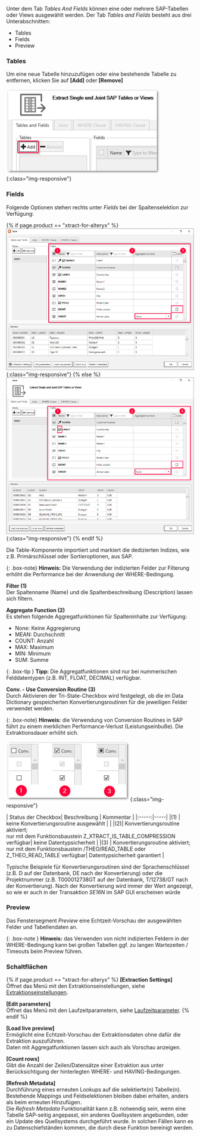 Unter dem Tab *Tables And Fields* können eine oder mehrere SAP-Tabellen oder Views ausgewählt werden.
Der Tab *Tables and Fields* besteht aus drei Unterabschnitten:
- Tables
- Fields
- Preview


### Tables
 Um eine neue Tabelle hinzuzufügen oder eine bestehende Tabelle zu entfernen, klicken Sie auf **[Add]** oder **[Remove]**
 
 ![Add_table](/img/content/table/table_main-window_add.png){:class="img-responsive"}


### Fields


Folgende Optionen stehen rechts unter *Fields* bei der Spaltenselektion zur Verfügung: <br>

{% if page.product == "xtract-for-alteryx" %}
![Fields](/img/content/table/table_fields_filter_xis.png){:class="img-responsive"}
{% else %}
![Fields](/img/content/table/table_fields_filter.png){:class="img-responsive"}
{% endif %}

Die Table-Komponente importiert und markiert die dedizierten Indizes, wie z.B. Primärschlüssel oder Sortieroptionen, aus SAP.

{: .box-note}
**Hinweis:** Die Verwendung der indizierten Felder zur Filterung erhöht die Performance bei der Anwendung der WHERE-Bedingung.

**Filter (1)** <br>
Der Spaltenname (Name) und die Spaltenbeschreibung (Description) lassen sich filtern.

**Aggregate Function (2)** <br>
Es stehen folgende Aggregatfunktionen für Spalteninhalte zur Verfügung:
- None: Keine Aggregierung 
- MEAN: Durchschnitt
- COUNT: Anzahl  
- MAX: Maximum
- MIN: Minimum 
- SUM: Summe

{: .box-tip }
**Tipp:** Die Aggregatfunktionen sind nur bei nummerischen Felddatentypen (z.B. INT, FLOAT, DECIMAL) verfügbar.

**Conv. - Use Conversion Routine (3)**  <br>
Durch Aktivieren der Tri-State-Checkbox wird festgelegt, ob die im Data Dictionary gespeicherten Konvertierungsroutinen für die jeweiligen Felder verwendet werden. 

{: .box-note}
**Hinweis:** die Verwendung von Conversion Routines in SAP führt zu einem merklichen Performance-Verlust (Leistungseinbuße). Die Extraktionsdauer erhöht sich. 


![tri-state box](/img/content/table/tri-state_checkbox.png){:class="img-responsive"}

| Status der Checkbox| Beschreibung | Kommentar |
|:-----:|-----|
|(1) | keine Konvertierungsroutine ausgewählt | | 
|(2)| Konvertierungsroutine aktiviert;<br> nur mit dem Funktionsbaustein Z_XTRACT_IS_TABLE_COMPRESSION verfügbar| keine Datentypsicherheit |
|(3)  | Konvertierungsroutine aktiviert;<br> nur mit dem Funktionsbaustein /THEO/READ_TABLE oder Z_THEO_READ_TABLE verfügbar| Datentypsicherheit garantiert |


Typische Beispiele für Konvertierungsroutinen sind der Sprachenschlüssel (z.B. D auf der Datenbank, DE nach der Konvertierung) oder die Projektnummer (z.B. T000012738GT auf der Datenbank, T/12738/GT nach der Konvertierung). Nach der Konvertierung wird immer der Wert angezeigt, so wie er auch in der Transaktion *SE16N* im SAP GUI erscheinen würde

### Preview
Das Fenstersegment *Preview* eine Echtzeit-Vorschau der ausgewählten Felder und Tabellendaten an. 

{: .box-note }
**Hinweis:** das Verwenden von nicht indizierten Feldern in der WHERE-Bedingung kann bei großen Tabellen ggf. zu langen Wartezeiten / Timeouts beim Preview führen.


### Schaltflächen

{% if page.product == "xtract-for-alteryx" %}
**[Extraction Settings]** <br>
Öffnet das Menü mit den Extraktionseinstellungen, siehe [Extraktionseinstellungen](./extraktionseinstellungen). 
 
**[Edit parameters]** <br>
Öffnet das Menü mit den Laufzeitparametern, siehe [Laufzeitparameter](./edit-runtime-parameters). 
{% endif %}

**[Load live preview]** <br>
Ermöglicht eine Echtzeit-Vorschau der Extraktionsdaten ohne dafür die Extraktion auszuführen. <br>
Daten mit Aggregatfunktionen lassen sich auch als Vorschau anzeigen. 
 
**[Count rows]** <br>
Gibt die Anzahl der Zeilen/Datensätze einer Extraktion aus unter Berücksichtigung der hinterlegten WHERE- und HAVING-Bedingungen. 

**[Refresh Metadata]** <br>
Durchführung eines erneuten Lookups auf die selektierte(n) Tabelle(n). Bestehende Mappings und Feldselektionen bleiben dabei erhalten, anders als beim erneuten Hinzufügen.<br>
Die *Refresh Metadata* Funktionalität kann z.B. notwendig sein, wenn eine Tabelle SAP-seitig angepasst, ein anderes Quellsystem angebunden, oder ein Update des Quellsystems durchgeführt wurde. In solchen Fällen kann es zu Datenschiefständen kommen, die durch diese Funktion bereinigt werden.   
 
